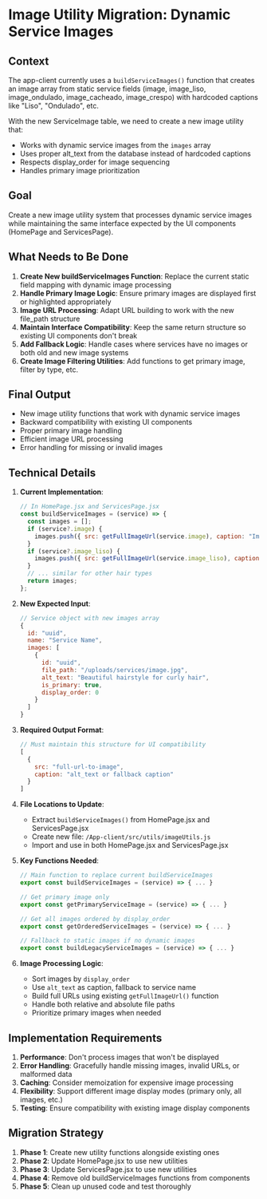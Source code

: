 # Image Utility Migration: Dynamic Service Images

## Context

The app-client currently uses a `buildServiceImages()` function that creates an image array from static service fields (image, image_liso, image_ondulado, image_cacheado, image_crespo) with hardcoded captions like "Liso", "Ondulado", etc.

With the new ServiceImage table, we need to create a new image utility that:
- Works with dynamic service images from the `images` array
- Uses proper alt_text from the database instead of hardcoded captions
- Respects display_order for image sequencing
- Handles primary image prioritization

## Goal

Create a new image utility system that processes dynamic service images while maintaining the same interface expected by the UI components (HomePage and ServicesPage).

## What Needs to Be Done

1. **Create New buildServiceImages Function**: Replace the current static field mapping with dynamic image processing
2. **Handle Primary Image Logic**: Ensure primary images are displayed first or highlighted appropriately
3. **Image URL Processing**: Adapt URL building to work with the new file_path structure
4. **Maintain Interface Compatibility**: Keep the same return structure so existing UI components don't break
5. **Add Fallback Logic**: Handle cases where services have no images or both old and new image systems
6. **Create Image Filtering Utilities**: Add functions to get primary image, filter by type, etc.

## Final Output

- New image utility functions that work with dynamic service images
- Backward compatibility with existing UI components
- Proper primary image handling
- Efficient image URL processing
- Error handling for missing or invalid images

## Technical Details

1. **Current Implementation**:
   ```javascript
   // In HomePage.jsx and ServicesPage.jsx
   const buildServiceImages = (service) => {
     const images = [];
     if (service?.image) {
       images.push({ src: getFullImageUrl(service.image), caption: "Imagem do Serviço" });
     }
     if (service?.image_liso) {
       images.push({ src: getFullImageUrl(service.image_liso), caption: "Liso" });
     }
     // ... similar for other hair types
     return images;
   };
   ```

2. **New Expected Input**:
   ```javascript
   // Service object with new images array
   {
     id: "uuid",
     name: "Service Name",
     images: [
       {
         id: "uuid", 
         file_path: "/uploads/services/image.jpg",
         alt_text: "Beautiful hairstyle for curly hair",
         is_primary: true,
         display_order: 0
       }
     ]
   }
   ```

3. **Required Output Format**:
   ```javascript
   // Must maintain this structure for UI compatibility
   [
     {
       src: "full-url-to-image",
       caption: "alt_text or fallback caption"
     }
   ]
   ```

4. **File Locations to Update**:
   - Extract `buildServiceImages()` from HomePage.jsx and ServicesPage.jsx
   - Create new file: `/App-client/src/utils/imageUtils.js`
   - Import and use in both HomePage.jsx and ServicesPage.jsx

5. **Key Functions Needed**:
   ```javascript
   // Main function to replace current buildServiceImages
   export const buildServiceImages = (service) => { ... }
   
   // Get primary image only
   export const getPrimaryServiceImage = (service) => { ... }
   
   // Get all images ordered by display_order
   export const getOrderedServiceImages = (service) => { ... }
   
   // Fallback to static images if no dynamic images
   export const buildLegacyServiceImages = (service) => { ... }
   ```

6. **Image Processing Logic**:
   - Sort images by `display_order`
   - Use `alt_text` as caption, fallback to service name
   - Build full URLs using existing `getFullImageUrl()` function
   - Handle both relative and absolute file paths
   - Prioritize primary images when needed

## Implementation Requirements

1. **Performance**: Don't process images that won't be displayed
2. **Error Handling**: Gracefully handle missing images, invalid URLs, or malformed data
3. **Caching**: Consider memoization for expensive image processing
4. **Flexibility**: Support different image display modes (primary only, all images, etc.)
5. **Testing**: Ensure compatibility with existing image display components

## Migration Strategy

1. **Phase 1**: Create new utility functions alongside existing ones
2. **Phase 2**: Update HomePage.jsx to use new utilities
3. **Phase 3**: Update ServicesPage.jsx to use new utilities  
4. **Phase 4**: Remove old buildServiceImages functions from components
5. **Phase 5**: Clean up unused code and test thoroughly
